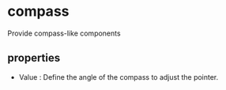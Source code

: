 # compass
Provide compass-like components
## properties
- Value : Define the angle of the compass to adjust the pointer.